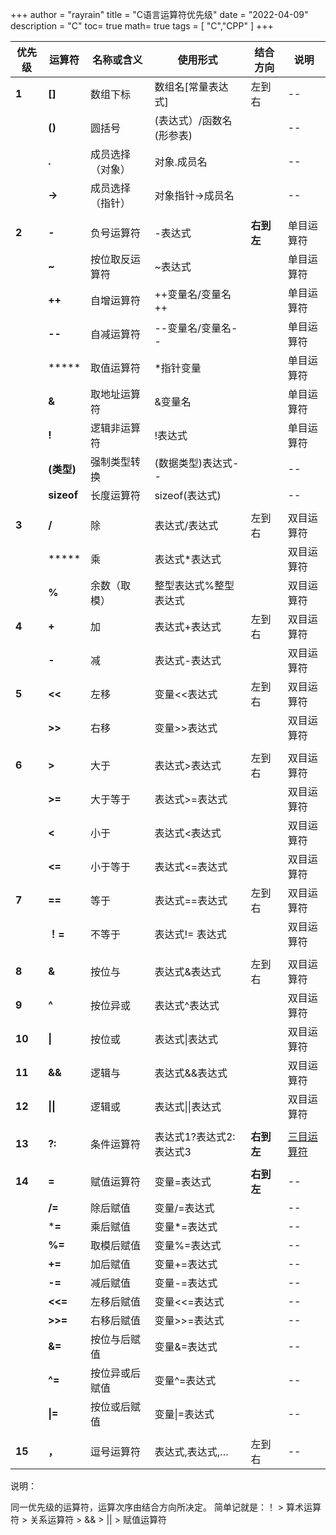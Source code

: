 +++
author = "rayrain"
title = "C语言运算符优先级"
date = "2022-04-09"
description = "C"
toc= true
math= true
tags = [
    "C","CPP"
]
+++


| **优先级** | **运算符** | **名称或含义**   | **使用形式**             | **结合方向** | **说明**                                                     |
| ---------- | ---------- | ---------------- | ------------------------ | ------------ | ------------------------------------------------------------ |
| **1**      | **[]**     | 数组下标         | 数组名[常量表达式]       | 左到右       | --                                                           |
|            | **()**     | 圆括号           | (表达式）/函数名(形参表) |              | --                                                           |
|            | **.**      | 成员选择（对象） | 对象.成员名              |              | --                                                           |
|            | **->**     | 成员选择（指针） | 对象指针->成员名         |              | --                                                           |
|            |            |                  |                          |              |                                                              |
| **2**      | **-**      | 负号运算符       | -表达式                  | **右到左**   | 单目运算符                                                   |
|            | **~**      | 按位取反运算符   | ~表达式                  |              | 单目运算符                                                   |
|            | **++**     | 自增运算符       | ++变量名/变量名++        |              | 单目运算符                                                   |
|            | **--**     | 自减运算符       | --变量名/变量名--        |              | 单目运算符                                                   |
|            | *****      | 取值运算符       | *指针变量                |              | 单目运算符                                                   |
|            | **&**      | 取地址运算符     | &变量名                  |              | 单目运算符                                                   |
|            | **!**      | 逻辑非运算符     | !表达式                  |              | 单目运算符                                                   |
|            | **(类型)** | 强制类型转换     | (数据类型)表达式--       |              | --                                                           |
|            | **sizeof** | 长度运算符       | sizeof(表达式)           |              | --                                                           |
|            |            |                  |                          |              |                                                              |
| **3**      | **/**      | 除               | 表达式/表达式            | 左到右       | 双目运算符                                                   |
|            | *****      | 乘               | 表达式*表达式            |              | 双目运算符                                                   |
|            | **%**      | 余数（取模）     | 整型表达式%整型表达式    |              | 双目运算符                                                   |
| **4**      | **+**      | 加               | 表达式+表达式            | 左到右       | 双目运算符                                                   |
|            | **-**      | 减               | 表达式-表达式            |              | 双目运算符                                                   |
| **5**      | **<<**     | 左移             | 变量<<表达式             | 左到右       | 双目运算符                                                   |
|            | **>>**     | 右移             | 变量>>表达式             |              | 双目运算符                                                   |
|            |            |                  |                          |              |                                                              |
| **6**      | **>**      | 大于             | 表达式>表达式            | 左到右       | 双目运算符                                                   |
|            | **>=**     | 大于等于         | 表达式>=表达式           |              | 双目运算符                                                   |
|            | **<**      | 小于             | 表达式<表达式            |              | 双目运算符                                                   |
|            | **<=**     | 小于等于         | 表达式<=表达式           |              | 双目运算符                                                   |
| **7**      | **==**     | 等于             | 表达式==表达式           | 左到右       | 双目运算符                                                   |
|            | **！=**    | 不等于           | 表达式!= 表达式          |              | 双目运算符                                                   |
|            |            |                  |                          |              |                                                              |
| **8**      | **&**      | 按位与           | 表达式&表达式            | 左到右       | 双目运算符                                                   |
| **9**      | **^**      | 按位异或         | 表达式^表达式            |              | 双目运算符                                                   |
| **10**     | **\|**     | 按位或           | 表达式\|表达式           |              | 双目运算符                                                   |
| **11**     | **&&**     | 逻辑与           | 表达式&&表达式           |              | 双目运算符                                                   |
| **12**     | **\|\|**   | 逻辑或           | 表达式\|\|表达式         |              | 双目运算符                                                   |
|            |            |                  |                          |              |                                                              |
| **13**     | **?:**     | 条件运算符       | 表达式1?表达式2: 表达式3 | **右到左**   | [三目运算符](https://so.csdn.net/so/search?q=三目运算符&spm=1001.2101.3001.7020) |
|            |            |                  |                          |              |                                                              |
| **14**     | **=**      | 赋值运算符       | 变量=表达式              | **右到左**   | --                                                           |
|            | **/=**     | 除后赋值         | 变量/=表达式             |              | --                                                           |
|            | ***=**     | 乘后赋值         | 变量*=表达式             |              | --                                                           |
|            | **%=**     | 取模后赋值       | 变量%=表达式             |              | --                                                           |
|            | **+=**     | 加后赋值         | 变量+=表达式             |              | --                                                           |
|            | **-=**     | 减后赋值         | 变量-=表达式             |              | --                                                           |
|            | **<<=**    | 左移后赋值       | 变量<<=表达式            |              | --                                                           |
|            | **>>=**    | 右移后赋值       | 变量>>=表达式            |              | --                                                           |
|            | **&=**     | 按位与后赋值     | 变量&=表达式             |              | --                                                           |
|            | **^=**     | 按位异或后赋值   | 变量^=表达式             |              | --                                                           |
|            | **\|=**    | 按位或后赋值     | 变量\|=表达式            |              | --                                                           |
|            |            |                  |                          |              |                                                              |
| **15**     | **，**     | 逗号运算符       | 表达式,表达式,…          | 左到右       | --                                                           |

说明：

同一优先级的运算符，运算次序由结合方向所决定。
简单记就是：！ > 算术运算符 > 关系运算符 > && > || > 赋值运算符
